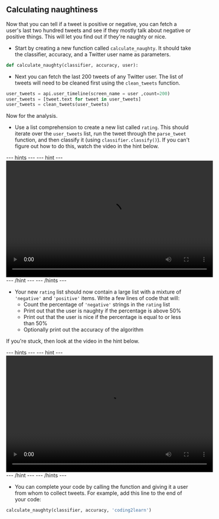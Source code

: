 ## Calculating naughtiness

Now that you can tell if a tweet is positive or negative, you can fetch a user's last two hundred tweets and see if they mostly talk about negative or positive things. This will let you find out if they're naughty or nice.

- Start by creating a new function called `calculate_naughty`. It should take the classifier, accuracy, and a Twitter user name as parameters.

```python
def calculate_naughty(classifier, accuracy, user):
```

- Next you can fetch the last 200 tweets of any Twitter user. The list of tweets will need to be cleaned first using the `clean_tweets` function.

```python
user_tweets = api.user_timeline(screen_name = user ,count=200)
user_tweets = [tweet.text for tweet in user_tweets]
user_tweets = clean_tweets(user_tweets)
```

Now for the analysis.

- Use a list comprehension to create a new list called `rating`. This should iterate over the `user_tweets` list, run the tweet through the `parse_tweet` function, and then classify it (using `classifier.classify()`). If you can't figure out how to do this, watch the video in the hint below.

--- hints --- --- hint ---
<video width="560" height="315" controls>
<source src="images/vid_12.webm" type="video/webm">
Your browser does not support WebM video, so try FireFox or Chrome.
</video>
--- /hint --- --- /hints ---

- Your new `rating` list should now contain a large list with a mixture of `'negative'` and `'positive'` items. Write a few lines of code that will:
  - Count the percentage of `'negative'` strings in the `rating` list
  - Print out that the user is naughty if the percentage is above 50%
  - Print out that the user is nice if the percentage is equal to or less than 50%
  - Optionally print out the accuracy of the algorithm

If you're stuck, then look at the video in the hint below.

--- hints --- --- hint ---
<video width="560" height="315" controls>
<source src="images/vid_13.webm" type="video/webm">
Your browser does not support WebM video, so try FireFox or Chrome.
</video>
--- /hint --- --- /hints ---

- You can complete your code by calling the function and giving it a user from whom to collect tweets. For example, add this line to the end of your code:

```python
calculate_naughty(classifier, accuracy, 'coding2learn')
```
